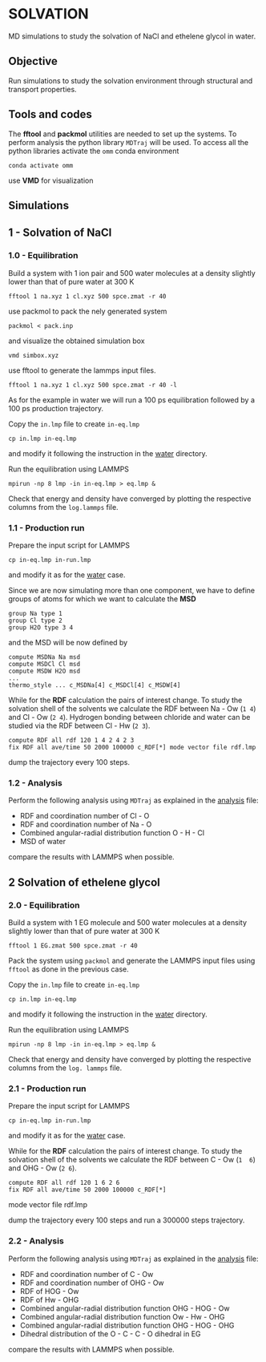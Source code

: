 # SOLVATION

MD simulations to study the solvation of NaCl and ethelene glycol in water.

## Objective

Run simulations to study the solvation environment through structural and transport properties.

## Tools and codes

The **fftool** and **packmol** utilities are needed to set up the systems. To perform analysis the python library `MDTraj` will be used. To access all the python libraries activate the `omm` conda environment

    conda activate omm

use **VMD** for visualization

## Simulations

## 1 - Solvation of NaCl
### 1.0 - Equilibration
Build a system with 1 ion pair and 500 water molecules at a density slightly lower than that of pure water at 300 K

    fftool 1 na.xyz 1 cl.xyz 500 spce.zmat -r 40

use packmol to pack the nely generated system

    packmol < pack.inp

and visualize the obtained simulation box

    vmd simbox.xyz

use fftool to generate the lammps input files.

    fftool 1 na.xyz 1 cl.xyz 500 spce.zmat -r 40 -l

As for the example in water we will run a 100 ps equilibration followed by a 100 ps production trajectory.
    
Copy the `in.lmp` file to create `in-eq.lmp`

    cp in.lmp in-eq.lmp

and modify it following the instruction in the [water](../water/) directory.

Run the equilibration using LAMMPS

    mpirun -np 8 lmp -in in-eq.lmp > eq.lmp &

Check that energy and density have converged by plotting the respective columns from the `log.lammps` file.

### 1.1 - Production run

Prepare the input script for LAMMPS

    cp in-eq.lmp in-run.lmp

and modify it as for the [water](../water/) case.

Since we are now simulating more than one component, we have to define groups of atoms for which we want to calculate the **MSD**

    group Na type 1
    group Cl type 2
    group H2O type 3 4

and the MSD will be now defined by 

    compute MSDNa Na msd
    compute MSDCl Cl msd
    compute MSDW H2O msd
    ...
    thermo_style ... c_MSDNa[4] c_MSDCl[4] c_MSDW[4]

While for the **RDF** calculation the pairs of interest change. To study the solvation shell of the solvents we calculate the RDF between Na - Ow (`1 4`) and Cl - Ow (`2 4`). Hydrogen bonding between chloride and water can be studied via the RDF between Cl - Hw  (`2 3`).

    compute RDF all rdf 120 1 4 2 4 2 3
    fix RDF all ave/time 50 2000 100000 c_RDF[*] mode vector file rdf.lmp

dump the trajectory every 100 steps.

### 1.2 - Analysis

Perform the following analysis using `MDTraj` as explained in the [analysis](analysis.ipynb) file:

* RDF and coordination number of Cl - O
* RDF and coordination number of Na - O
* Combined angular-radial distribution function O - H - Cl
* MSD of water

compare the results with LAMMPS when possible.

## 2 Solvation of ethelene glycol

### 2.0 - Equilibration

Build a system with 1 EG molecule and 500 water 
molecules at a density slightly lower than that of 
pure water at 300 K

    fftool 1 EG.zmat 500 spce.zmat -r 40

Pack the system using `packmol` and generate the LAMMPS input files using `fftool` as done in the previous case. 

Copy the `in.lmp` file to create `in-eq.lmp`

    cp in.lmp in-eq.lmp

and modify it following the instruction in the 
[water](../water/) directory.

Run the equilibration using LAMMPS

    mpirun -np 8 lmp -in in-eq.lmp > eq.lmp &

Check that energy and density have converged by 
plotting the respective columns from the `log.
lammps` file.

### 2.1 - Production run

Prepare the input script for LAMMPS

    cp in-eq.lmp in-run.lmp

and modify it as for the [water](../water/) case.

While for the **RDF** calculation the pairs of 
interest change. To study the solvation shell of the 
solvents we calculate the RDF between C - Ow (`1 
6`) and OHG - Ow (`2 6`).  

    compute RDF all rdf 120 1 6 2 6 
    fix RDF all ave/time 50 2000 100000 c_RDF[*] 
mode vector file rdf.lmp

dump the trajectory every 100 steps and run a 300000 steps trajectory.

### 2.2 - Analysis

Perform the following analysis using `MDTraj` 
as explained in the [analysis](analysis.ipynb) file:

* RDF and coordination number of C - Ow
* RDF and coordination number of OHG - Ow
* RDF of HOG - Ow 
* RDF of Hw - OHG
* Combined angular-radial distribution 
function OHG - HOG - Ow
* Combined angular-radial distribution 
function Ow - Hw - OHG
* Combined angular-radial distribution 
function OHG - HOG - OHG
* Dihedral distribution of the O - C - C - O dihedral in EG


compare the results with LAMMPS when possible.

